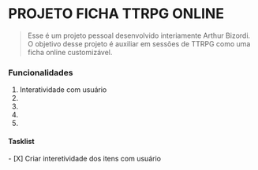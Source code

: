 # PROJETO FICHA TTRPG ONLINE

> Esse é um projeto pessoal desenvolvido interiamente Arthur Bizordi.
> O objetivo desse projeto é auxiliar em sessões de TTRPG como uma ficha online customizável.

<h3>Funcionalidades</h4>
<ol>
  <li>Interatividade com usuário</li>
  <li></li>
  <li></li>
  <li></li>
  <li></li>
</ol>

<h4>Tasklist</h3>
- [X] Criar interetividade dos itens com usuário
